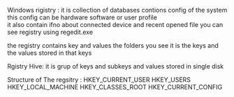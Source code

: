 Windows rigistry  :
it is collection  of databases contions config of the system 
this config can be hardware software or user profile  
it also contain ifno about connected device and recent opened file
you can see registry using regedit.exe

the registry contains key and values 
the folders you see it is the keys 
and the values stored in that keys 
 
 Rgistry Hive: it is grup of keys and subkeys and values stored in single disk 
 
 Structure of The regsitry :
    HKEY_CURRENT_USER
    HKEY_USERS
    HKEY_LOCAL_MACHINE
    HKEY_CLASSES_ROOT
    HKEY_CURRENT_CONFIG
 
